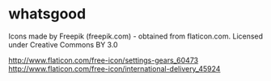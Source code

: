 # whatsgood

Icons made by Freepik (freepik.com) - obtained from flaticon.com. Licensed under Creative Commons BY 3.0

http://www.flaticon.com/free-icon/settings-gears_60473
http://www.flaticon.com/free-icon/international-delivery_45924
